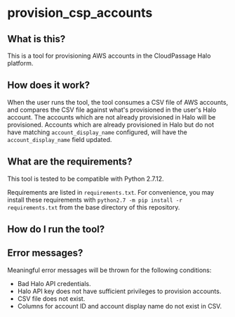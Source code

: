 # provision_csp_accounts

## What is this?

This is a tool for provisioning AWS accounts in the CloudPassage Halo platform.

## How does it work?

When the user runs the tool, the tool consumes a CSV file of AWS accounts, and
compares the CSV file against what's provisioned in the user's Halo account.
The accounts which are not already provisioned in Halo will be provisioned.
Accounts which are already provisioned in Halo but do not have matching
`account_display_name` configured, will have the `account_display_name` field
updated.

## What are the requirements?

This tool is tested to be compatible with Python 2.7.12.

Requirements are listed in `requirements.txt`. For convenience, you may install
these requirements with `python2.7 -m pip install -r requirements.txt` from the
base directory of this repository.

## How do I run the tool?

## Error messages?

Meaningful error messages will be thrown for the following conditions:
* Bad Halo API credentials.
* Halo API key does not have sufficient privileges to provision accounts.
* CSV file does not exist.
* Columns for account ID and account display name do not exist in CSV.
